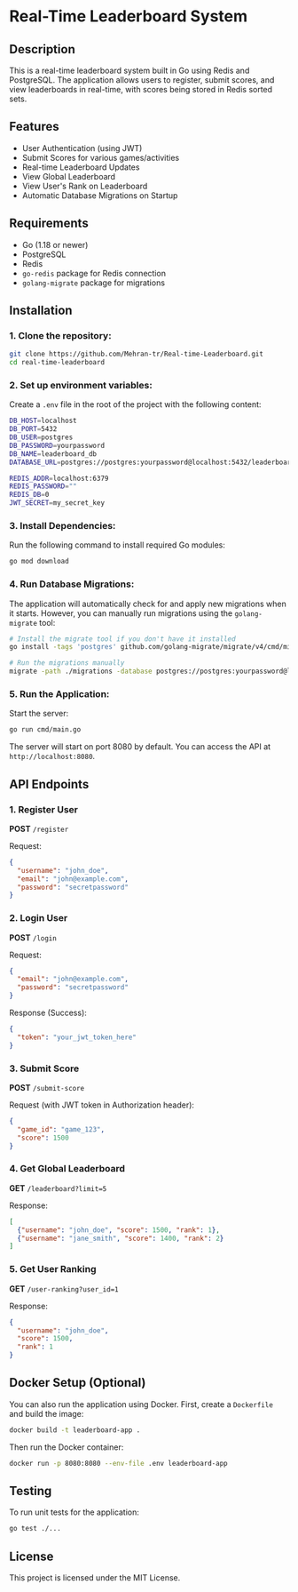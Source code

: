 
# Real-Time Leaderboard System

## Description

This is a real-time leaderboard system built in Go using Redis and PostgreSQL. The application allows users to register, submit scores, and view leaderboards in real-time, with scores being stored in Redis sorted sets.

## Features

- User Authentication (using JWT)
- Submit Scores for various games/activities
- Real-time Leaderboard Updates
- View Global Leaderboard
- View User's Rank on Leaderboard
- Automatic Database Migrations on Startup

## Requirements

- Go (1.18 or newer)
- PostgreSQL
- Redis
- `go-redis` package for Redis connection
- `golang-migrate` package for migrations

## Installation

### 1. Clone the repository:

```bash
git clone https://github.com/Mehran-tr/Real-time-Leaderboard.git
cd real-time-leaderboard
```

### 2. Set up environment variables:

Create a `.env` file in the root of the project with the following content:

```bash
DB_HOST=localhost
DB_PORT=5432
DB_USER=postgres
DB_PASSWORD=yourpassword
DB_NAME=leaderboard_db
DATABASE_URL=postgres://postgres:yourpassword@localhost:5432/leaderboard_db?sslmode=disable

REDIS_ADDR=localhost:6379
REDIS_PASSWORD=""
REDIS_DB=0
JWT_SECRET=my_secret_key
```

### 3. Install Dependencies:

Run the following command to install required Go modules:

```bash
go mod download
```

### 4. Run Database Migrations:

The application will automatically check for and apply new migrations when it starts. However, you can manually run migrations using the `golang-migrate` tool:

```bash
# Install the migrate tool if you don't have it installed
go install -tags 'postgres' github.com/golang-migrate/migrate/v4/cmd/migrate@latest

# Run the migrations manually
migrate -path ./migrations -database postgres://postgres:yourpassword@localhost:5432/leaderboard_db?sslmode=disable up
```

### 5. Run the Application:

Start the server:

```bash
go run cmd/main.go
```

The server will start on port 8080 by default. You can access the API at `http://localhost:8080`.

## API Endpoints

### 1. Register User

**POST** `/register`

Request:

```json
{
  "username": "john_doe",
  "email": "john@example.com",
  "password": "secretpassword"
}
```

### 2. Login User

**POST** `/login`

Request:

```json
{
  "email": "john@example.com",
  "password": "secretpassword"
}
```

Response (Success):

```json
{
  "token": "your_jwt_token_here"
}
```

### 3. Submit Score

**POST** `/submit-score`

Request (with JWT token in Authorization header):

```json
{
  "game_id": "game_123",
  "score": 1500
}
```

### 4. Get Global Leaderboard

**GET** `/leaderboard?limit=5`

Response:

```json
[
  {"username": "john_doe", "score": 1500, "rank": 1},
  {"username": "jane_smith", "score": 1400, "rank": 2}
]
```

### 5. Get User Ranking

**GET** `/user-ranking?user_id=1`

Response:

```json
{
  "username": "john_doe",
  "score": 1500,
  "rank": 1
}
```

## Docker Setup (Optional)

You can also run the application using Docker. First, create a `Dockerfile` and build the image:

```bash
docker build -t leaderboard-app .
```

Then run the Docker container:

```bash
docker run -p 8080:8080 --env-file .env leaderboard-app
```

## Testing

To run unit tests for the application:

```bash
go test ./...
```

## License

This project is licensed under the MIT License.
